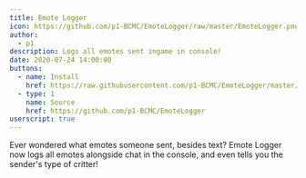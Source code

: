 ```yaml
---
title: Emote Logger
icon: https://github.com/p1-BCMC/EmoteLogger/raw/master/EmoteLogger.png
author:
  - p1
description: Logs all emotes sent ingame in console!
date: 2020-07-24 14:00:00
buttons:
  - name: Install
    href: https://raw.githubusercontent.com/p1-BCMC/EmoteLogger/master/EmoteLogger.user.js
  - type: 1
    name: Source
    href: https://github.com/p1-BCMC/EmoteLogger
userscript: true
---
```

Ever wondered what emotes someone sent, besides text?
Emote Logger now logs all emotes alongside chat in the console, and even tells you the sender's type of critter!